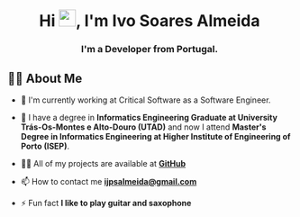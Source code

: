 <h1 align="center">Hi <img src="https://raw.githubusercontent.com/MartinHeinz/MartinHeinz/master/wave.gif" width="30px">, I'm Ivo Soares Almeida</h1>
<h3 align="center">I'm a Developer from Portugal.</h3>

## 🙋‍♂️ About Me

- 🔭 I'm currently working at Critical Software as a Software Engineer.
  
- 🌱 I have a degree in **Informatics Engineering Graduate at University Trás-Os-Montes e Alto-Douro (UTAD)** and now I attend **Master's Degree in Informatics Engineering at Higher Institute of Engineering of Porto (ISEP)**.

- 👨‍💻 All of my projects are available at **[GitHub](https://github.com/ijpsalmeida?tab=repositories)**

- 📫 How to contact me **ijpsalmeida@gmail.com**

- ⚡ Fun fact **I like to play guitar and saxophone**





